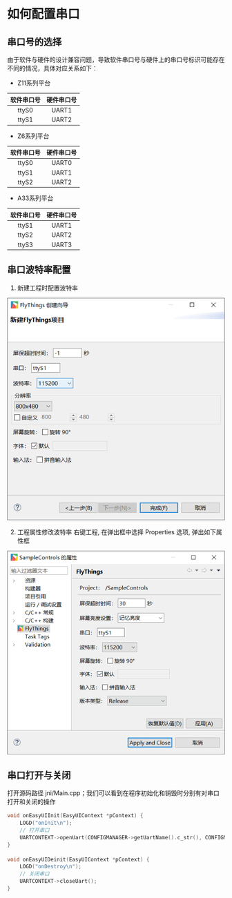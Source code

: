 # 如何配置串口
## 串口号的选择
    
由于软件与硬件的设计兼容问题，导致软件串口号与硬件上的串口号标识可能存在不同的情况，具体对应关系如下：

* Z11系列平台

| 软件串口号 | 硬件串口号 |
|:--------:|:-------:
| ttyS0   | UART1  | 
| ttyS1   | UART2  | 

* Z6系列平台

| 软件串口号 | 硬件串口号 |
|:--------:|:-------:|
| ttyS0   | UART0  | 
| ttyS1   | UART1  | 
| ttyS2   | UART2  | 
  
* A33系列平台

| 软件串口号 | 硬件串口号 |
|:--------:|:-------:|
| ttyS1   | UART1  | 
| ttyS2   | UART2  | 
| ttyS3   | UART3  | 

## 串口波特率配置
1. 新建工程时配置波特率  

  ![](images/730034409.jpg)

2. 工程属性修改波特率
  右键工程, 在弹出框中选择 Properties 选项, 弹出如下属性框  

  ![](images/918330052.jpg)

## 串口打开与关闭
打开源码路径 jni/Main.cpp；我们可以看到在程序初始化和销毁时分别有对串口打开和关闭的操作

```c++
void onEasyUIInit(EasyUIContext *pContext) {
    LOGD("onInit\n");
    // 打开串口
    UARTCONTEXT->openUart(CONFIGMANAGER->getUartName().c_str(), CONFIGMANAGER->getUartBaudRate());
}

void onEasyUIDeinit(EasyUIContext *pContext) {
    LOGD("onDestroy\n");
    // 关闭串口
    UARTCONTEXT->closeUart();
}
```